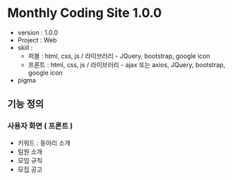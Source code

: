 # Monthly Coding Site 1.0.0

- version : 1.0.0
- Project : Web
- skill :
    - 퍼블 : html, css, js / 라이브러리 - JQuery, bootstrap, google icon
    - 프론트 : html, css, js / 라이브러리 - ajax 또는 axios, JQuery, bootstrap, google icon
- pigma 
  

## 기능 정의

### 사용자 화면 ( 프론트 )

- 키워드 : 동아리 소개
- 팀원 소개
- 모임 규칙
- 모집 공고

  

